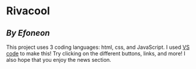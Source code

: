 # Rivacool

## _By Efoneon_

This project uses 3 coding languages: html, css, and JavaScript. I used [VS code](https://visualstudiocode.com) to make this! Try clicking on the different buttons, links, and more! I also hope that you enjoy the news section.
